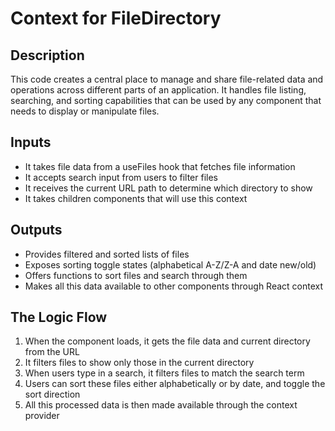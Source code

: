 # Context for FileDirectory

## Description

This code creates a central place to manage and share file-related data and operations across different parts of an application. It handles file listing, searching, and sorting capabilities that can be used by any component that needs to display or manipulate files.

## Inputs

- It takes file data from a useFiles hook that fetches file information
- It accepts search input from users to filter files
- It receives the current URL path to determine which directory to show
- It takes children components that will use this context

## Outputs

- Provides filtered and sorted lists of files
- Exposes sorting toggle states (alphabetical A-Z/Z-A and date new/old)
- Offers functions to sort files and search through them
- Makes all this data available to other components through React context

## The Logic Flow

1. When the component loads, it gets the file data and current directory from the URL
2. It filters files to show only those in the current directory
3. When users type in a search, it filters files to match the search term
4. Users can sort these files either alphabetically or by date, and toggle the sort direction
5. All this processed data is then made available through the context provider
